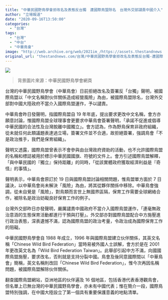 ```yaml
---
title: "中華民國野鳥學會拒改名及表態反台獨　遭國際鳥盟除名　台灣外交部譴責中國介入"
author: "立場報道"
date: "2020-09-16T13:50:00"
categories:
  - "台灣"
tags:
  - "台灣"
  - "中台"
  - "中華鳥會"
image: "http://web.archive.org/web/2021im_/https://assets.thestandnews.com/media/photos/20200916-16_qa0Wc_4zYp2dZ.png"
original_url: "thestandnews.com/台灣/中華民國野鳥學會拒改名及表態反台獨-遭國際鳥盟除名-台灣外交部譴責中國介入"
---
```

![](http://web.archive.org/web/2021im_/https://assets.thestandnews.com/media/photos/20200916-16_qa0Wc_4zYp2dZ.png)
> 背景圖片來源：中華民國野鳥學會網頁

台灣的中華民國野鳥學會（中華鳥會）日前拒絕改名及簽署反「台獨」聲明，被國際鳥盟以「中文名稱對伙伴關係造成經營風險」為由，被國際鳥盟除名，台灣外交部對中國大陸政府不當介入國際鳥盟運作，予以譴責。

中華鳥會昨日發聲明，指國際鳥盟自 19 年年底，提出要求更改中文名稱，會方亦願意討論，惟國際鳥盟全球理事會更要求中華鳥會簽署聲明，「承諾不促進或倡導中華民國的合法性及台灣脫離中國獨立」。會方認為，作為野鳥保育非政府組織，從未就任何此類議題表達過立場，簽署文件並不合適，故拒絕簽署，強調鳥會「不是政治推手，我們是保育組織」。

聲明又透露，國際鳥盟曾表示不會參與由台灣政府資助的活動，也不允許國際鳥盟的名稱和標誌被用於標示中華民國國旗、符號的文件上。會方引述國際鳥盟解釋，「與中華民國的『獨立』保持距離」的同時，「從該實體政府獲取經濟利益是『奇怪』的事情」。

聲明表示，中華鳥會原訂於 19 日與國際鳥盟討論相關問題，惟鳥盟單方面於 7 日議決，以中華鳥會尚未解決「風險」為由，將其從夥伴關係中移除。中華鳥會強調，從未自覺是「風險」，對鳥類而言世上無國界區隔，保育工作需要全球網絡合作，被除名是政治妨礙良好保育工作的例子。

台灣外交部昨日亦發聲明，嚴厲譴責中國政府不當介入國際鳥盟運作，「連毫無政治意涵的生態保育活動都進行干預與打壓」。外交部亦對國際鳥盟配合中方施壓進行政治表態，深表遺憾不滿，認為國際鳥盟的政治考量，令政治成為國際保育工作的阻礙。

中華民國野鳥學會自 1988 年成立，1996 年與國際鳥盟建立伙伴關係，其英文名稱「Chinese Wild Bird Federation」當時易被外國人士誤解，會方於是在 2001 年更改英文名為「Wild Bird Federation Taiwan」。此舉卻引起中方不滿，向國國際鳥盟施壓，要求改名，否則就是支持分裂中國。鳥會及後同意國際間以「中華鳥會」簡稱，英文名稱則改回「Chinese Wild Bird Federation」，惟今次再因名稱問題，被國際鳥盟解除伙伴關係。

翻查國際鳥盟網站，亞洲地區的伙伴遍及 16 個地區，包括香港代表香港觀鳥會，但名單上已無台灣的中華民國野鳥學會，亦未有中國代表；惟在簡介一段，國際鳥盟特別強調，在中國大陸設立了第一個具有重要保護意義的地點清單。